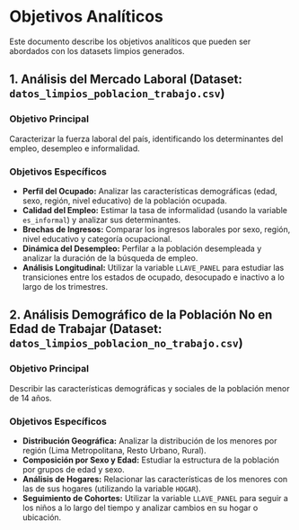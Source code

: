 # Objetivos Analíticos

Este documento describe los objetivos analíticos que pueden ser abordados con los datasets limpios generados.

## 1. Análisis del Mercado Laboral (Dataset: `datos_limpios_poblacion_trabajo.csv`)

### Objetivo Principal
Caracterizar la fuerza laboral del país, identificando los determinantes del empleo, desempleo e informalidad.

### Objetivos Específicos
*   **Perfil del Ocupado:** Analizar las características demográficas (edad, sexo, región, nivel educativo) de la población ocupada.
*   **Calidad del Empleo:** Estimar la tasa de informalidad (usando la variable `es_informal`) y analizar sus determinantes.
*   **Brechas de Ingresos:** Comparar los ingresos laborales por sexo, región, nivel educativo y categoría ocupacional.
*   **Dinámica del Desempleo:** Perfilar a la población desempleada y analizar la duración de la búsqueda de empleo.
*   **Análisis Longitudinal:** Utilizar la variable `LLAVE_PANEL` para estudiar las transiciones entre los estados de ocupado, desocupado e inactivo a lo largo de los trimestres.

## 2. Análisis Demográfico de la Población No en Edad de Trabajar (Dataset: `datos_limpios_poblacion_no_trabajo.csv`)

### Objetivo Principal
Describir las características demográficas y sociales de la población menor de 14 años.

### Objetivos Específicos
*   **Distribución Geográfica:** Analizar la distribución de los menores por región (Lima Metropolitana, Resto Urbano, Rural).
*   **Composición por Sexo y Edad:** Estudiar la estructura de la población por grupos de edad y sexo.
*   **Análisis de Hogares:** Relacionar las características de los menores con las de sus hogares (utilizando la variable `HOGAR`).
*   **Seguimiento de Cohortes:** Utilizar la variable `LLAVE_PANEL` para seguir a los niños a lo largo del tiempo y analizar cambios en su hogar o ubicación.
